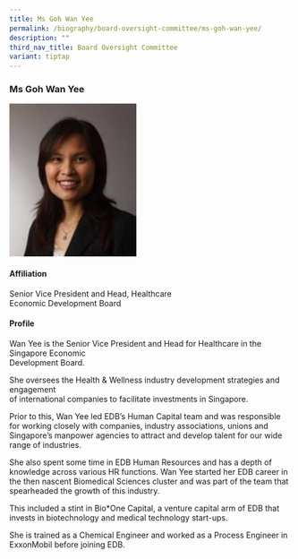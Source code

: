 ```yaml
---
title: Ms Goh Wan Yee
permalink: /biography/board-oversight-committee/ms-goh-wan-yee/
description: ""
third_nav_title: Board Oversight Committee
variant: tiptap
---
```

<h3>Ms Goh Wan Yee</h3><div class="isomer-image-wrapper"><img style="width: 45%;" height="auto" width="100%" alt="" src="/images/Biography/Board Oversight Committee/ms goh wan yee.jpg"></div><h4>Affiliation</h4><p>Senior Vice President and Head, Healthcare<br>Economic Development Board</p><h4>Profile</h4><p>Wan Yee is the Senior Vice President and Head for Healthcare in the Singapore Economic<br>Development Board.</p><p>She oversees the Health &amp; Wellness industry development strategies and engagement<br>of international companies to facilitate investments in Singapore.</p><p>Prior to this, Wan Yee led EDB’s Human Capital team and was responsible for working closely with companies, industry associations, unions and Singapore’s manpower agencies to attract and develop talent for our wide range of industries.</p><p>She also spent some time in EDB Human Resources and has a depth of knowledge across various HR functions. Wan Yee started her EDB career in the then nascent Biomedical Sciences cluster and was part of the team that spearheaded the growth of this industry.</p><p>This included a stint in Bio*One Capital, a venture capital arm of EDB that invests in biotechnology and medical technology start-ups.</p><p>She is trained as a Chemical Engineer and worked as a Process Engineer in ExxonMobil before joining EDB.</p>